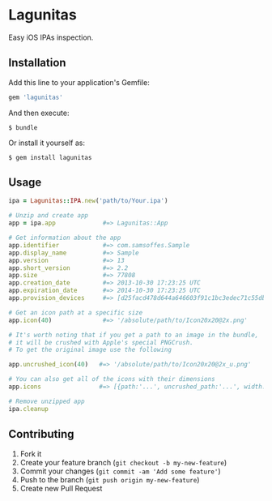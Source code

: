 # Lagunitas

Easy iOS IPAs inspection.

## Installation

Add this line to your application's Gemfile:

``` ruby
gem 'lagunitas'
```

And then execute:

    $ bundle

Or install it yourself as:

    $ gem install lagunitas

## Usage

``` ruby
ipa = Lagunitas::IPA.new('path/to/Your.ipa')

# Unzip and create app
app = ipa.app             #=> Lagunitas::App

# Get information about the app
app.identifier            #=> com.samsoffes.Sample
app.display_name          #=> Sample
app.version               #=> 13
app.short_version         #=> 2.2
app.size                  #=> 77808
app.creation_date         #=> 2013-10-30 17:23:25 UTC
app.expiration_date       #=> 2014-10-30 17:23:25 UTC
app.provision_devices     #=> [d25facd478d644a646603f91c1bc3edec71c55db, ...]

# Get an icon path at a specific size
app.icon(40)              #=> '/absolute/path/to/Icon20x20@2x.png'

# It's worth noting that if you get a path to an image in the bundle,
# it will be crushed with Apple's special PNGCrush.
# To get the original image use the following

app.uncrushed_icon(40)   #=> '/absolute/path/to/Icon20x20@2x_u.png'

# You can also get all of the icons with their dimensions
app.icons                #=> [{path:'...', uncrushed_path:'...', width: 40, height: 40}, ...]

# Remove unzipped app
ipa.cleanup
```

## Contributing

1. Fork it
2. Create your feature branch (`git checkout -b my-new-feature`)
3. Commit your changes (`git commit -am 'Add some feature'`)
4. Push to the branch (`git push origin my-new-feature`)
5. Create new Pull Request
